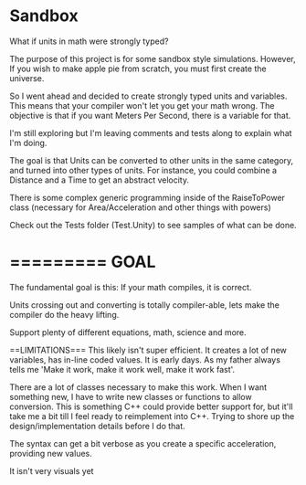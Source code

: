 # Sandbox
What if units in math were strongly typed?

The purpose of this project is for some sandbox style simulations.
However, If you wish to make apple pie from scratch, you must first create the universe.

So I went ahead and decided to create strongly typed units and variables.
This means that your compiler won't let you get your math wrong. The objective is that if you want Meters Per Second, there is a variable for that.

I'm still exploring but I'm leaving comments and tests along to explain what I'm doing.

The goal is that Units can be converted to other units in the same category, and turned into other types of units.
For instance, you could combine a Distance and a Time to get an abstract velocity.

There is some complex generic programming inside of the RaiseToPower class (necessary for Area/Acceleration and other things with powers)

Check out the Tests folder (Test.Unity) to see samples of what can be done.

=========
GOAL
=========

The fundamental goal is this:
		If your math compiles, it is correct.

Units crossing out and converting is totally compiler-able, lets make the compiler do the heavy lifting.

Support plenty of different equations, math, science and more.

==LIMITATIONS===
This likely isn't super efficient. It creates a lot of new variables, has in-line coded values.
It is early days. As my father always tells me 'Make it work, make it work well, make it work fast'.

There are a lot of classes necessary to make this work.
When I want something new, I have to write new classes or functions to allow conversion.
This is something C++ could provide better support for, but it'll take me a bit till I feel ready to reimplement into C++.
Trying to shore up the design/implementation details before I do that.

The syntax can get a bit verbose as you create a specific acceleration, providing new values.

It isn't very visuals yet
